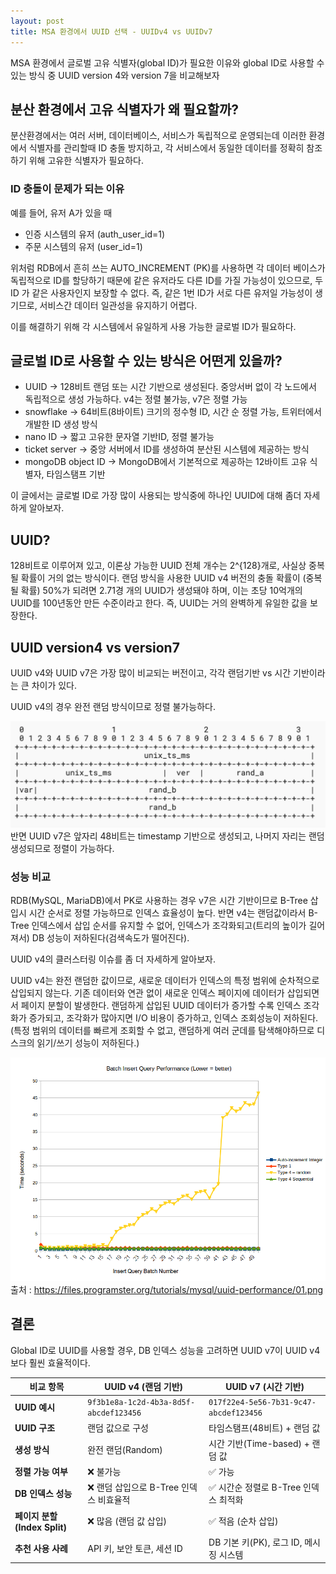 ```yaml
---
layout: post
title: MSA 환경에서 UUID 선택 - UUIDv4 vs UUIDv7
---
```


MSA 환경에서 글로벌 고유 식별자(global ID)가 필요한 이유와 global ID로 사용할 수 있는 방식 중 UUID version 4와 version 7을 비교해보자

## 분산 환경에서 고유 식별자가 왜 필요할까?
분산환경에서는 여러 서버, 데이터베이스, 서비스가 독립적으로 운영되는데 이러한 환경에서 식별자를 관리할때 ID 충돌 방지하고, 각 서비스에서 동일한 데이터를 정확히 참조하기 위해 고유한 식별자가 필요하다.


### ID 충돌이 문제가 되는 이유
예를 들어, 유저 A가 있을 때
- 인증 시스템의 유저 (auth_user_id=1)
- 주문 시스템의 유저 (user_id=1)

위처럼 RDB에서 흔히 쓰는 AUTO_INCREMENT (PK)를 사용하면 각 데이터 베이스가 독립적으로 ID를 할당하기 때문에 같은 유저라도 다른 ID를 가질 가능성이 있으므로, 두 ID 가 같은 사용자인지 보장할 수 없다.
즉, 같은 1번 ID가 서로 다른 유저일 가능성이 생기므로, 서비스간 데이터 일관성을 유지하기 어렵다.

이를 해결하기 위해 각 시스템에서 유일하게 사용 가능한 글로벌 ID가 필요하다.


## 글로벌 ID로 사용할 수 있는 방식은 어떤게 있을까?

- UUID → 128비트 랜덤 또는 시간 기반으로 생성된다. 중앙서버 없이 각 노드에서 독립적으로 생성 가능하다. v4는 정렬 불가능, v7은 정렬 가능
- snowflake → 64비트(8바이트) 크기의 정수형 ID, 시간 순 정렬 가능, 트위터에서 개발한 ID 생성 방식
- nano ID → 짧고 고유한 문자열 기반ID, 정렬 불가능
- ticket server → 중앙 서버에서 ID를 생성하여 분산된 시스템에 제공하는 방식
- mongoDB object ID → MongoDB에서 기본적으로 제공하는 12바이트 고유 식별자, 타임스탬프 기반

이 글에서는 글로벌 ID로 가장 많이 사용되는 방식중에 하나인 UUID에 대해 좀더 자세하게 알아보자.


## UUID?
128비트로 이루어져 있고, 이론상 가능한 UUID 전체 개수는 2^{128}개로, 사실상 중복될 확률이 거의 없는 방식이다.
랜덤 방식을 사용한 UUID v4 버전의 충돌 확률이 (중복될 확률) 50%가 되려면 2.71경 개의 UUID가 생성돼야 하며, 
이는 초당 10억개의 UUID를 100년동안 만든 수준이라고 한다. 즉, UUID는 거의 완벽하게 유일한 값을 보장한다.


## UUID version4 vs version7
UUID v4와 UUID v7은 가장 많이 비교되는 버전이고, 각각 랜덤기반 vs 시간 기반이라는 큰 차이가 있다.

UUID v4의 경우 완전 랜덤 방식이므로 정렬 불가능하다.

![img.png](/assets/images/img.png)
반면 UUID v7은 앞자리 48비트는 timestamp 기반으로 생성되고, 나머지 자리는 랜덤 생성되므로 정렬이 가능하다.


### 성능 비교
RDB(MySQL, MariaDB)에서 PK로 사용하는 경우 v7은 시간 기반이므로 B-Tree 삽입시 시간 순서로 정렬 가능하므로 인덱스 효율성이 높다.
반면 v4는 랜덤값이라서 B-Tree 인덱스에서 삽입 순서를 유지할 수 없어, 인덱스가 조각화되고(트리의 높이가 길어져서) DB 성능이 저하된다(검색속도가 떨어진다).

UUID v4의 클러스터링 이슈를 좀 더 자세하게 알아보자.

UUID v4는 완전 랜덤한 값이므로, 새로운 데이터가 인덱스의 특정 범위에 순차적으로 삽입되지 않는다.
기존 데이터와 연관 없이 새로운 인덱스 페이지에 데이터가 삽입되면서 페이지 분할이 발생한다.
랜덤하게 삽입된 UUID 데이터가 증가할 수록 인덱스 조각화가 증가되고, 조각화가 많아지면 I/O 비용이 증가하고, 인덱스 조회성능이 저하된다.
(특정 범위의 데이터를 빠르게 조회할 수 없고, 랜덤하게 여러 군데를 탐색해야하므로 디스크의 읽기/쓰기 성능이 저하된다.)

![img_1.png](/assets/images/img_1.png)
출처 : https://files.programster.org/tutorials/mysql/uuid-performance/01.png



## 결론
Global ID로 UUID를 사용할 경우, DB 인덱스 성능을 고려하면 UUID v7이 UUID v4보다 훨씬 효율적이다.

| **비교 항목**        | **UUID v4 (랜덤 기반)**           | **UUID v7 (시간 기반)**          |
|----------------------|--------------------------------|--------------------------------|
| **UUID 예시**       | `9f3b1e8a-1c2d-4b3a-8d5f-abcdef123456` | `017f22e4-5e56-7b31-9c47-abcdef123456` |
| **UUID 구조**       | 랜덤 값으로 구성                  | 타임스탬프(48비트) + 랜덤 값     |
| **생성 방식**       | 완전 랜덤(Random)               | 시간 기반(Time-based) + 랜덤 값 |
| **정렬 가능 여부**  | ❌ 불가능                          | ✅ 가능                           |
| **DB 인덱스 성능**  | ❌ 랜덤 삽입으로 B-Tree 인덱스 비효율적 | ✅ 시간순 정렬로 B-Tree 인덱스 최적화 |
| **페이지 분할(Index Split)** | ❌ 많음 (랜덤 값 삽입)        | ✅ 적음 (순차 삽입)              |
| **추천 사용 사례**  | API 키, 보안 토큰, 세션 ID       | DB 기본 키(PK), 로그 ID, 메시징 시스템 |

